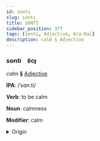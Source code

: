 ```yaml
---
id: sonti
slug: sonti
title: SONTİ
sidebar_position: 377
tags: [sonti, Adjective, Kra-Dai]
description: calm § Adjective
---
```


### sonti&emsp;<span kind="abugida">ɐ̃cɟ</span>

*calm* **§** [Adjective](../../tags/Adjective)

**IPA**: /ˈsɑn.ti/

**Verb**: to be calm

**Noun**: calmness

**Modifier**: calm

<details>
    <summary>Origin</summary>
    Thai สันติ sǎn-dtì /san˩˩˦.tiʔ˨˩/<br/>
    <em>Kra-Dai Language Family</em>
</details>